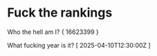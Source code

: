 # Fuck the rankings

Who the hell am I?
{ 16623399 }

What fucking year is it?
[ 2025-04-10T12:30:00Z ]
